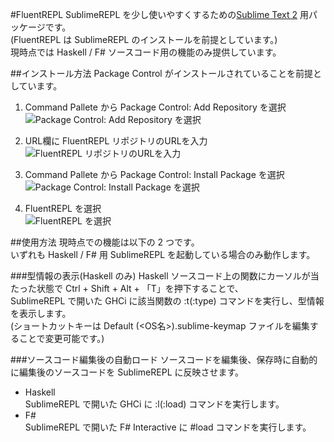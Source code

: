 #FluentREPL
SublimeREPL を少し使いやすくするための[Sublime Text 2](http://www.sublimetext.com/2 "Sublime Text 2") 用パッケージです。  
(FluentREPL は SublimeREPL のインストールを前提としています。)  
現時点では Haskell / F# ソースコード用の機能のみ提供しています。  

##インストール方法
Package Control がインストールされていることを前提としています。  

1. Command Pallete から Package Control: Add Repository を選択  
![Package Control: Add Repository を選択](http://www.zaneli.com/img/FluentREPL/installation_instruction1.png "Package Control: Add Repository を選択")

2. URL欄に FluentREPL リポジトリのURLを入力  
![FluentREPL リポジトリのURLを入力](http://www.zaneli.com/img/FluentREPL/installation_instruction2.png "FluentREPL リポジトリのURLを入力")

3. Command Pallete から Package Control: Install Package を選択  
![Package Control: Install Package を選択](http://www.zaneli.com/img/FluentREPL/installation_instruction3.png "Package Control: Install Package を選択")

4. FluentREPL を選択  
![FluentREPL を選択](http://www.zaneli.com/img/FluentREPL/installation_instruction4.png "FluentREPL を選択")

##使用方法
現時点での機能は以下の 2 つです。  
いずれも Haskell / F#  用 SublimeREPL を起動している場合のみ動作します。  

###型情報の表示(Haskell のみ)
Haskell ソースコード上の関数にカーソルが当たった状態で Ctrl + Shift + Alt + 「T」を押下することで、  
SublimeREPL で開いた GHCi に該当関数の :t(:type) コマンドを実行し、型情報を表示します。  
(ショートカットキーは Default (<OS名>).sublime-keymap ファイルを編集することで変更可能です。)  

###ソースコード編集後の自動ロード
ソースコードを編集後、保存時に自動的に編集後のソースコードを SublimeREPL に反映させます。
+ Haskell  
SublimeREPL で開いた GHCi に :l(:load) コマンドを実行します。
+ F#  
SublimeREPL で開いた F# Interactive に #load コマンドを実行します。
